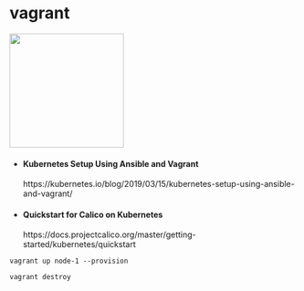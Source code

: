 # vagrant

<p><img src="https://upload.wikimedia.org/wikipedia/commons/thumb/8/87/Vagrant.png/440px-Vagrant.png" width="200" /></p>

<ul>
  <li>
    <h4>Kubernetes Setup Using Ansible and Vagrant</h4>
    https://kubernetes.io/blog/2019/03/15/kubernetes-setup-using-ansible-and-vagrant/
  </li>
  <li>
    <h4>Quickstart for Calico on Kubernetes</h4>
    https://docs.projectcalico.org/master/getting-started/kubernetes/quickstart
  </li>
</ul>

```shell
vagrant up node-1 --provision
```

```shell
vagrant destroy
```
